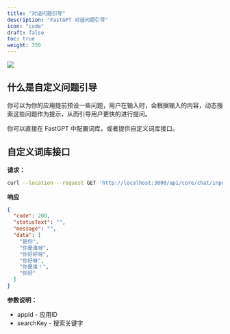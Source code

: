```yaml
---
title: "对话问题引导"
description: "FastGPT 对话问题引导"
icon: "code"
draft: false
toc: true
weight: 350
---
```


![](/imgs/questionGuide.png)

## 什么是自定义问题引导

你可以为你的应用提前预设一些问题，用户在输入时，会根据输入的内容，动态搜索这些问题作为提示，从而引导用户更快的进行提问。

你可以直接在 FastGPT 中配置词库，或者提供自定义词库接口。

## 自定义词库接口

**请求：**

```bash
curl --location --request GET 'http://localhost:3000/api/core/chat/inputGuide/query?appId=663c75302caf8315b1c00194&searchKey=你'
```

**响应**

```json
{
  "code": 200,
  "statusText": "",
  "message": "",
  "data": [
    "是你",
    "你是谁呀",
    "你好好呀",
    "你好呀",
    "你是谁！",
    "你好"
  ]
}
```


**参数说明：**

- appId - 应用ID
- searchKey - 搜索关键字